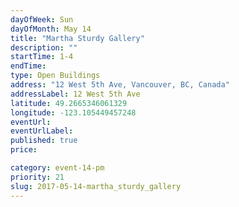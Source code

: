 ```yaml
---
dayOfWeek: Sun
dayOfMonth: May 14
title: "Martha Sturdy Gallery"
description: ""
startTime: 1-4
endTime: 
type: Open Buildings
address: "12 West 5th Ave, Vancouver, BC, Canada"
addressLabel: 12 West 5th Ave
latitude: 49.2665346061329
longitude: -123.105449457248
eventUrl: 
eventUrlLabel: 
published: true
price: 

category: event-14-pm
priority: 21
slug: 2017-05-14-martha_sturdy_gallery
---
```


